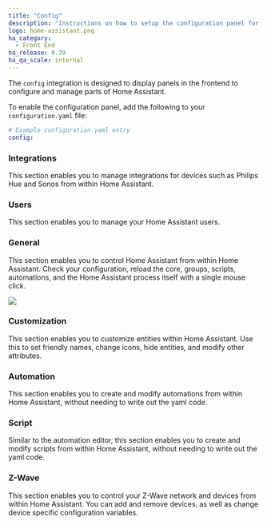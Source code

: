 ```yaml
---
title: "Config"
description: "Instructions on how to setup the configuration panel for Home Assistant."
logo: home-assistant.png
ha_category:
  - Front End
ha_release: 0.39
ha_qa_scale: internal
---
```


The `config` integration is designed to display panels in the frontend to configure and manage parts of Home Assistant.

To enable the configuration panel, add the following to your `configuration.yaml` file:

```yaml
# Example configuration.yaml entry
config:
```

### Integrations

This section enables you to manage integrations for devices such as Philips Hue and Sonos from within Home Assistant.

### Users

This section enables you to manage your Home Assistant users.

### General

This section enables you to control Home Assistant from within Home Assistant. Check your configuration, reload the core, groups, scripts, automations, and the Home Assistant process itself with a single mouse click.

<p class='img'>
  <img src='{{site_root}}/images/screenshots/server-management.png' />
</p>

### Customization

This section enables you to customize entities within Home Assistant. Use this to set friendly names, change icons, hide entities, and modify other attributes.

### Automation

This section enables you to create and modify automations from within Home Assistant, without needing to write out the yaml code.

### Script

Similar to the automation editor, this section enables you to create and modify scripts from within Home Assistant, without needing to write out the yaml code.

### Z-Wave

This section enables you to control your Z-Wave network and devices from within Home Assistant. You can add and remove devices, as well as change device specific configuration variables.
